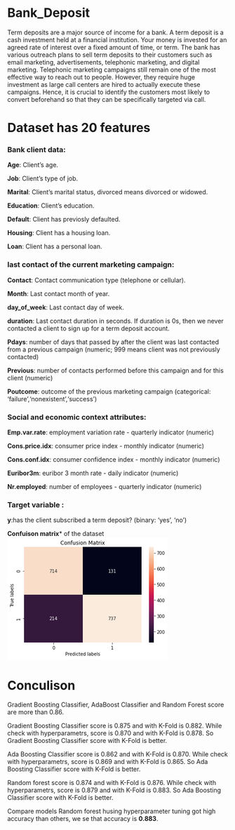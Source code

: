 # Bank_Deposit
Term deposits are a major source of income for a bank. A term deposit is a cash investment held at a financial institution. Your money is invested for an agreed rate of interest over a fixed amount of time, or term. The bank has various outreach plans to sell term deposits to their customers such as email marketing, advertisements, telephonic marketing, and digital marketing. Telephonic marketing campaigns still remain one of the most effective way to reach out to people. However, they require huge investment as large call centers are hired to actually execute these campaigns. Hence, it is crucial to identify the customers most likely to convert beforehand so that they can be specifically targeted via call.

# Dataset has 20 features
### Bank client data:

**Age**: Client’s age.

**Job**: Client’s type of job.

**Marital**: Client’s marital status, divorced means divorced or widowed.

**Education**: Client’s education.

**Default**: Client has previosly defaulted.

**Housing**: Client has a housing loan.

**Loan**: Client has a personal loan.



### last contact of the current marketing campaign:

**Contact**: Contact communication type (telephone or cellular).

**Month**: Last contact month of year.

**day_of_week**: Last contact day of week.

**duration**: Last contact duration in seconds. If duration is 0s, then we never contacted a client to sign up for a term deposit account.

**Pdays**: number of days that passed by after the client was last contacted from a previous campaign (numeric; 999 means client was not previously contacted)

**Previous**: number of contacts performed before this campaign and for this client (numeric)

**Poutcome**: outcome of the previous marketing campaign (categorical: ‘failure’,‘nonexistent’,‘success’)


### Social and economic context attributes:

**Emp.var.rate**: employment variation rate - quarterly indicator (numeric)

**Cons.price.idx**: consumer price index - monthly indicator (numeric)

**Cons.conf.idx**: consumer confidence index - monthly indicator (numeric)

**Euribor3m**: euribor 3 month rate - daily indicator (numeric)

**Nr.employed**: number of employees - quarterly indicator (numeric)


### Target variable :

**y**:has the client subscribed a term deposit? (binary: ‘yes’, ‘no’)

**Confuison matrix*** of the dataset
![Confusion_matrix](https://github.com/bextla20/Bank_Deposit/blob/main/Confusion_matrix.png)

# Conculison
Gradient Boosting Classifier, AdaBoost Classifier and Random Forest score are more than 0.86.

Gradient Boosting Classifier score is 0.875 and with K-Fold is 0.882. While check with hyperparametrs, score is 0.870 and with K-Fold is 0.878. So Gradient Boosting Classifier score with K-Fold is better.

Ada Boosting Classifier score is 0.862 and with K-Fold is 0.870. While check with hyperparametrs, score is 0.869 and with K-Fold is 0.865. So Ada Boosting Classifier score with K-Fold is better.

Random forest score is 0.874 and with K-Fold is 0.876. While check with hyperparametrs, score is 0.879 and with K-Fold is 0.883. So Ada Boosting Classifier score with K-Fold is better.

Compare models Random forest husing hyperparameter tuning got high accuracy than others, we se that accuracy is **0.883**.

